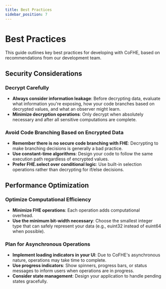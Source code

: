 ```yaml
---
title: Best Practices
sidebar_position: 7
---
```


# Best Practices
This guide outlines key best practices for developing with CoFHE, based on recommendations from our development team.

## Security Considerations

### Decrypt Carefully
- **Always consider information leakage**: Before decrypting data, evaluate what information you're exposing, how your code branches based on decrypted values, and what an observer might learn.
- **Minimize decryption operations**: Only decrypt when absolutely necessary and after all sensitive computations are complete.

### Avoid Code Branching Based on Encrypted Data
- **Remember there is no secure code branching with FHE**: Decrypting to make branching decisions is generally a bad practice.
- **Use constant-time algorithms**: Design your code to follow the same execution path regardless of encrypted values.
- **Prefer FHE.select over conditional logic**: Use built-in selection operations rather than decrypting for if/else decisions.

## Performance Optimization

### Optimize Computational Efficiency
- **Minimize FHE operations**: Each operation adds computational overhead.
- **Use the minimum bit-width necessary**: Choose the smallest integer type that can safely represent your data (e.g., euint32 instead of euint64 when possible).


### Plan for Asynchronous Operations
- **Implement loading indicators in your UI**: Due to CoFHE's asynchronous nature, operations may take time to complete.
- **Use progress indicators**: Show spinners, progress bars, or status messages to inform users when operations are in progress.
- **Consider state management**: Design your application to handle pending states gracefully.
